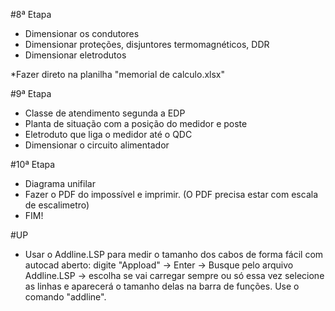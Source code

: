 #8ª Etapa

- Dimensionar os condutores
- Dimensionar proteções, disjuntores termomagnéticos, DDR
- Dimensionar eletrodutos

*Fazer direto na planilha "memorial de calculo.xlsx"

#9ª Etapa

- Classe de atendimento segunda a EDP
- Planta de situação com a posição do medidor e poste
- Eletroduto que liga o medidor até o QDC
- Dimensionar o circuito alimentador


#10ª Etapa

- Diagrama unifilar
- Fazer o PDF do impossível e imprimir. (O PDF precisa estar com escala de escalimetro)
- FIM!


#UP

- Usar o Addline.LSP para medir o tamanho dos cabos de forma fácil
	com autocad aberto: digite "Appload" -> Enter -> Busque pelo arquivo Addline.LSP -> escolha se vai carregar sempre ou só essa vez
	selecione as linhas e aparecerá o tamanho delas na barra de funções.
	Use o comando "addline".